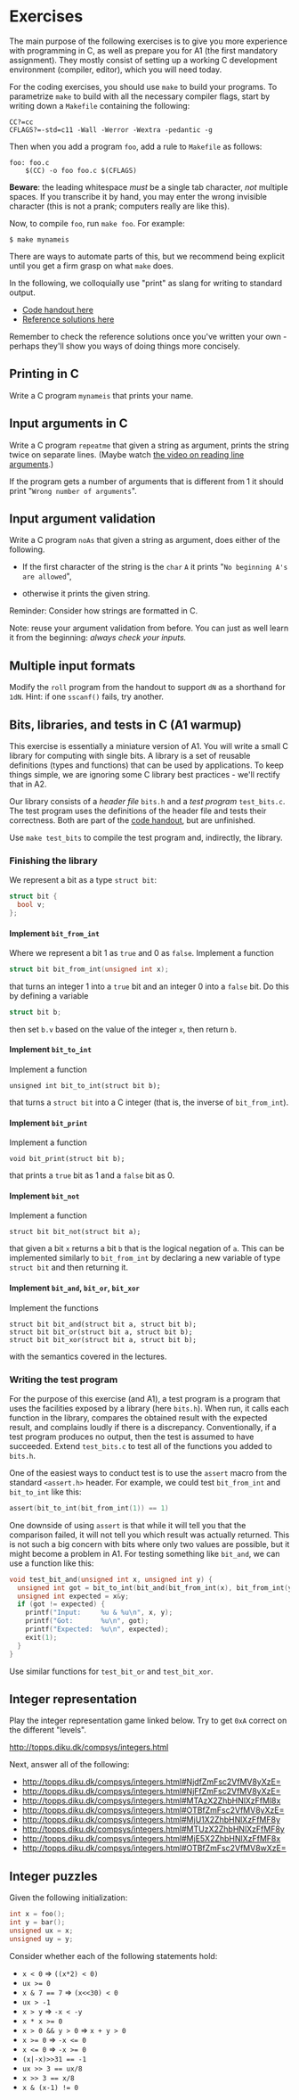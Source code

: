 # Exercises

The main purpose of the following exercises is to give you more
experience with programming in C, as well as prepare you for A1 (the
first mandatory assignment). They mostly consist of setting up a
working C development environment (compiler, editor), which you will
need today.

For the coding exercises, you should use `make` to build your
programs. To parametrize `make` to build with all the necessary
compiler flags, start by writing down a `Makefile` containing the
following:

```
CC?=cc
CFLAGS?=-std=c11 -Wall -Werror -Wextra -pedantic -g
```

Then when you add a program `foo`, add a rule to `Makefile` as
follows:

```
foo: foo.c
	$(CC) -o foo foo.c $(CFLAGS)
```

**Beware**: the leading whitespace *must* be a single tab character,
*not* multiple spaces. If you transcribe it by hand, you may enter the
wrong invisible character (this is not a prank; computers really are
like this).

Now, to compile `foo`, run `make foo`. For example:

```
$ make mynameis
```

There are ways to automate parts of this, but we recommend being
explicit until you get a firm grasp on what `make` does.

In the following, we colloquially use "print" as slang for writing to
standard output.

* [Code handout here](src/)
* [Reference solutions here](ref/)

Remember to check the reference solutions once you've written your
own - perhaps they'll show you ways of doing things more concisely.

## Printing in C

Write a C program `mynameis` that prints your name.

## Input arguments in C

Write a C program `repeatme` that given a string as argument, prints
the string twice on separate lines.  (Maybe watch [the video on
reading line
arguments](https://sid.erda.dk/share_redirect/f8RgVGzlET/argv.mp4).)

If the program gets a number of arguments that is different from 1 it
should print "`Wrong number of arguments`".

## Input argument validation

Write a C program `noAs` that given a string as argument, does either
of the following.

  * If the first character of the string is the `char` `A` it
    prints "`No beginning A's are allowed`",

  * otherwise it prints the given string.

Reminder: Consider how strings are formatted in C.

Note: reuse your argument validation from before. You can just as well
learn it from the beginning: _always check your inputs._

## Multiple input formats

Modify the `roll` program from the handout to support `dN` as
a shorthand for `1dN`.  Hint: if one `sscanf()` fails, try another.

## Bits, libraries, and tests in C (A1 warmup)

This exercise is essentially a miniature version of A1.  You will
write a small C library for computing with single bits.  A library is
a set of reusable definitions (types and functions) that can be used
by applications.  To keep things simple, we are ignoring some C
library best practices - we'll rectify that in A2.

Our library consists of a *header file* `bits.h` and a *test program*
`test_bits.c`.  The test program uses the definitions of the header
file and tests their correctness.  Both are part of the [code
handout](src/), but are unfinished.

Use `make test_bits` to compile the test program and, indirectly, the library.

### Finishing the library

We represent a bit as a type `struct bit`:

```C
struct bit {
  bool v;
};
```

#### Implement `bit_from_int`

Where we represent a bit 1 as `true` and 0 as `false`.  Implement a function

```C
struct bit bit_from_int(unsigned int x);
```

that turns an integer 1 into a `true` bit and an integer 0 into a
`false` bit.  Do this by defining a variable

```C
struct bit b;
```

then set `b.v` based on the value of the integer `x`, then return `b`.

#### Implement `bit_to_int`

Implement a function

```
unsigned int bit_to_int(struct bit b);
```

that turns a `struct bit` into a C integer (that is, the inverse of
`bit_from_int`).

#### Implement `bit_print`

Implement a function

```
void bit_print(struct bit b);
```

that prints a `true` bit as 1 and a `false` bit as 0.

#### Implement `bit_not`

Implement a function

```
struct bit bit_not(struct bit a);
```

that given a bit `x` returns a bit `b` that is the logical negation of
`a`.  This can be implemented similarly to `bit_from_int` by declaring
a new variable of type `struct bit` and then returning it.

#### Implement `bit_and`, `bit_or`, `bit_xor`

Implement the functions

```
struct bit bit_and(struct bit a, struct bit b);
struct bit bit_or(struct bit a, struct bit b);
struct bit bit_xor(struct bit a, struct bit b);
```

with the semantics covered in the lectures.

### Writing the test program

For the purpose of this exercise (and A1), a test program is a program
that uses the facilities exposed by a library (here `bits.h`).  When
run, it calls each function in the library, compares the obtained
result with the expected result, and complains loudly if there is a
discrepancy.  Conventionally, if a test program produces no output,
then the test is assumed to have succeeded.  Extend `test_bits.c` to
test all of the functions you added to `bits.h`.

One of the easiest ways to conduct test is to use the `assert` macro
from the standard `<assert.h>` header.  For example, we could test
`bit_from_int` and `bit_to_int` like this:

```C
assert(bit_to_int(bit_from_int(1)) == 1)
```

One downside of using `assert` is that while it will tell you that the
comparison failed, it will not tell you which result was actually
returned.  This is not such a big concern with bits where only two
values are possible, but it might become a problem in A1.  For testing
something like `bit_and`, we can use a function like this:

```C
void test_bit_and(unsigned int x, unsigned int y) {
  unsigned int got = bit_to_int(bit_and(bit_from_int(x), bit_from_int(y)));
  unsigned int expected = x&y;
  if (got != expected) {
    printf("Input:     %u & %u\n", x, y);
    printf("Got:       %u\n", got);
    printf("Expected:  %u\n", expected);
    exit(1);
  }
}
```

Use similar functions for `test_bit_or` and `test_bit_xor`.

## Integer representation

Play the integer representation game linked below. Try to get `0xA`
correct on the different "levels".

http://topps.diku.dk/compsys/integers.html

Next, answer all of the following:

* http://topps.diku.dk/compsys/integers.html#NjdfZmFsc2VfMV8yXzE=
* http://topps.diku.dk/compsys/integers.html#NjFfZmFsc2VfMV8yXzE=
* http://topps.diku.dk/compsys/integers.html#MTAzX2ZhbHNlXzFfMl8x
* http://topps.diku.dk/compsys/integers.html#OTBfZmFsc2VfMV8yXzE=
* http://topps.diku.dk/compsys/integers.html#MjU1X2ZhbHNlXzFfMF8y
* http://topps.diku.dk/compsys/integers.html#MTUzX2ZhbHNlXzFfMF8y
* http://topps.diku.dk/compsys/integers.html#MjE5X2ZhbHNlXzFfMF8x
* http://topps.diku.dk/compsys/integers.html#OTBfZmFsc2VfMV8wXzE=

## Integer puzzles

Given the following initialization:

```C
int x = foo();
int y = bar();
unsigned ux = x;
unsigned uy = y;
```

Consider whether each of the following statements hold:

* `x < 0` => `((x*2) < 0)`
* `ux >= 0`
* `x & 7 == 7`  => `(x<<30) < 0`
* `ux > -1`
* `x > y`   =>  `-x < -y`
* `x * x >= 0`
* `x > 0 && y > 0`  =>  `x + y > 0`
* `x >= 0`  =>  `-x <= 0`
* `x <= 0`  =>  `-x >= 0`
* `(x|-x)>>31 == -1`
* `ux >> 3 == ux/8`
* `x >> 3 == x/8`
* `x & (x-1) != 0`
